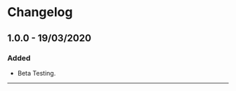 # Changelog

## 1.0.0 - 19/03/2020 <a id="1-0-0-18-06-2019"></a>

### Added <a id="added"></a>

* Beta Testing.

-------------------------------------------------------------------------------------------------------------------------------------------------------------------------



​

